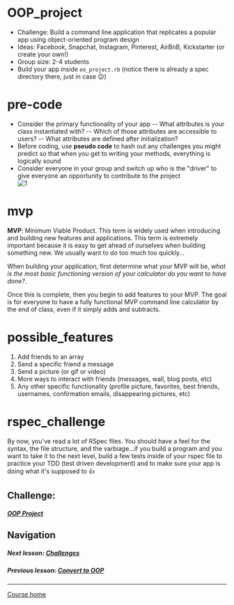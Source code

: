 # OOP_project
- Challenge: Build a command line application that replicates a popular app using object-oriented program design
- Ideas: Facebook, Snapchat, Instagram, Pinterest, AirBnB, Kickstarter (or create your own!)
- Group size: 2-4 students
- Build your app inside `oo_project.rb` (notice there is already a spec directory there, just in case :wink:)
# pre-code
- Consider the primary functionality of your app
-- What attributes is your class instantiated with?
-- Which of those attributes are accessible to users?
-- What attributes are defined after initialization? 
- Before coding, use **pseudo code** to hash out any challenges you might predict so that when you get to writing your methods, everything is logically sound
- Consider everyone in your group and switch up who is the "driver" to give everyone an opportunity to contribute to the project  
![1](http://i.imgur.com/iXacJsk.jpg?1)  

# mvp
**MVP**: Minimum Viable Product. This term is widely used when introducing and building new features and applications. This term is extremely important because it is easy to get ahead of ourselves when building something new. We usually want to do too much too quickly...   

When building your application, first determine what your MVP will be, *what is the most basic functioning version of your calculator do you want to have done?*.   

Once this is complete, then you begin to add features to your MVP. The goal is for everyone to have a fully functional MVP command line calculator by the end of class, even if it simply adds and subtracts.

# possible_features
1. Add friends to an array
2. Send a specific friend a message
3. Send a picture (or gif or video)
4. More ways to interact with friends (messages, wall, blog posts, etc)
5. Any other specific functionality (profile picture, favorites, best friends, usernames, confirmation emails, disappearing pictures, etc)

# rspec_challenge
By now, you've read a lot of RSpec files. You should have a feel for the syntax, the file structure, and the varbiage...if you build a program and you want to take it to the next level, build a few tests inside of your rspec file to practice your TDD (test driven development) and to make sure your app is doing what it's supposed to :+1:  


## Challenge:  
##### [OOP Project](https://github.com/Coderdotnew/intro_web_apps_acp/tree/master/07_class/02_OOP_project/code/01_OOP_project)  

## Navigation  
##### Next lesson: [Challenges](https://github.com/Coderdotnew/intro_web_apps_acp/tree/master/07_class/03_challenges)     
##### Previous lesson: [Convert to OOP](https://github.com/Coderdotnew/intro_web_apps_acp/tree/master/07_class/01_convert_to_OOP)
---  
[Course home](https://github.com/Coderdotnew/intro_web_apps_acp)  